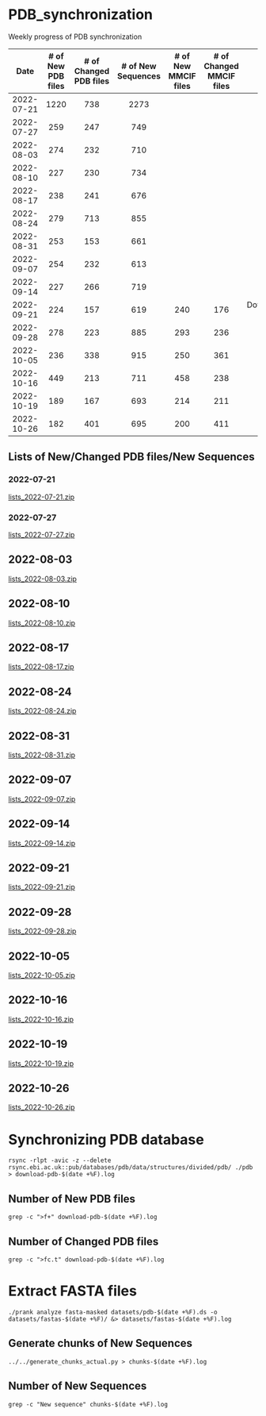 # PDB_synchronization
Weekly progress of PDB synchronization

|    Date    | # of New PDB files | # of Changed PDB files | # of New Sequences | # of New MMCIF files | # of Changed MMCIF files | Notes |
|:----------:|:------------------:|:----------------------:|:------------------:|:--------------------:|:------------------------:|:-----:|
| 2022-07-21 |      1220          |        738             |      2273          |                      |                          |       |
| 2022-07-27 |      259           |        247             |      749           |                      |                          |       |
| 2022-08-03 |      274           |        232             |      710           |                      |                          |       |
| 2022-08-10 |      227           |        230             |      734           |                      |                          |       |
| 2022-08-17 |      238           |        241             |      676           |                      |                          |       |
| 2022-08-24 |      279           |        713             |      855           |                      |                          |       |
| 2022-08-31 |      253           |        153             |      661           |                      |                          |       |
| 2022-09-07 |      254           |        232             |      613           |                      |                          |       |
| 2022-09-14 |      227           |        266             |      719           |                      |                          |       |
| 2022-09-21 |      224           |        157             |      619           |         240          |            176           | Download:2022-09-16 |
| 2022-09-28 |      278           |        223             |      885           |         293          |            236           |       |
| 2022-10-05 |      236           |        338             |      915           |         250          |            361           |       |
| 2022-10-16 |      449           |        213             |      711           |         458          |            238           |       |
| 2022-10-19 |      189           |        167             |      693           |         214          |            211           |       |
| 2022-10-26 |      182           |        401             |      695           |         200          |            411           |       |

## Lists of New/Changed PDB files/New Sequences

### 2022-07-21

[lists_2022-07-21.zip](https://github.com/AndreaSoltes/PDB_synchronization/files/9257025/lists_2022-07-21.zip)

### 2022-07-27

[lists_2022-07-27.zip](https://github.com/AndreaSoltes/PDB_synchronization/files/9257029/lists_2022-07-27.zip)

## 2022-08-03

[lists_2022-08-03.zip](https://github.com/AndreaSoltes/PDB_synchronization/files/9257035/lists_2022-08-03.zip)

## 2022-08-10

[lists_2022-08-10.zip](https://github.com/AndreaSoltes/PDB_synchronization/files/9299993/lists_2022-08-10.zip)

## 2022-08-17

[lists_2022-08-17.zip](https://github.com/AndreaSoltes/PDB_synchronization/files/9358405/lists_2022-08-17.zip)

## 2022-08-24

[lists_2022-08-24.zip](https://github.com/AndreaSoltes/PDB_synchronization/files/9417466/lists_2022-08-24.zip)

## 2022-08-31

[lists_2022-08-31.zip](https://github.com/AndreaSoltes/PDB_synchronization/files/9460556/lists_2022-08-31.zip)

## 2022-09-07

[lists_2022-09-07.zip](https://github.com/AndreaSoltes/PDB_synchronization/files/9504637/lists_2022-09-07.zip)

## 2022-09-14

[lists_2022-09-14.zip](https://github.com/AndreaSoltes/PDB_synchronization/files/9565258/lists_2022-09-14.zip)

## 2022-09-21

[lists_2022-09-21.zip](https://github.com/AndreaSoltes/PDB_synchronization/files/9615272/lists_2022-09-21.zip)

## 2022-09-28

[lists_2022-09-28.zip](https://github.com/AndreaSoltes/PDB_synchronization/files/9664593/lists_2022-09-28.zip)

## 2022-10-05

[lists_2022-10-05.zip](https://github.com/AndreaSoltes/PDB_synchronization/files/9717403/lists_2022-10-05.zip)

## 2022-10-16

[lists_2022-10-16.zip](https://github.com/AndreaSoltes/PDB_synchronization/files/9800182/lists_2022-10-16.zip)

## 2022-10-19

[lists_2022-10-19.zip](https://github.com/AndreaSoltes/PDB_synchronization/files/9818600/lists_2022-10-19.zip)

## 2022-10-26

[lists_2022-10-26.zip](https://github.com/AndreaSoltes/PDB_synchronization/files/9868397/lists_2022-10-26.zip)

# Synchronizing PDB database

`rsync -rlpt -avic -z --delete rsync.ebi.ac.uk::pub/databases/pdb/data/structures/divided/pdb/ ./pdb > download-pdb-$(date +%F).log`

## Number of New PDB files

`grep -c ">f+" download-pdb-$(date +%F).log`

## Number of Changed PDB files

`grep -c ">fc.t" download-pdb-$(date +%F).log`

# Extract FASTA files

`./prank analyze fasta-masked datasets/pdb-$(date +%F).ds -o datasets/fastas-$(date +%F)/ &> datasets/fastas-$(date +%F).log`

## Generate chunks of New Sequences

`../../generate_chunks_actual.py > chunks-$(date +%F).log`

## Number of New Sequences

`grep -c "New sequence" chunks-$(date +%F).log`

